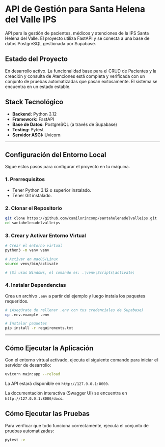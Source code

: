 # API de Gestión para Santa Helena del Valle IPS

API para la gestión de pacientes, médicos y atenciones de la IPS Santa Helena del Valle. El proyecto utiliza FastAPI y se conecta a una base de datos PostgreSQL gestionada por Supabase.

## Estado del Proyecto

En desarrollo activo. La funcionalidad base para el CRUD de Pacientes y la creación y consulta de Atenciones está completa y verificada con un conjunto de pruebas automatizadas que pasan exitosamente. El sistema se encuentra en un estado estable.

## Stack Tecnológico

- **Backend:** Python 3.12
- **Framework:** FastAPI
- **Base de Datos:** PostgreSQL (a través de Supabase)
- **Testing:** Pytest
- **Servidor ASGI:** Uvicorn

---

## Configuración del Entorno Local

Sigue estos pasos para configurar el proyecto en tu máquina.

### 1. Prerrequisitos

- Tener Python 3.12 o superior instalado.
- Tener Git instalado.

### 2. Clonar el Repositorio

```bash
git clone https://github.com/camilorinconp/santahelenadelvalleips.git
cd santahelenadelvalleips
```

### 3. Crear y Activar Entorno Virtual

```bash
# Crear el entorno virtual
python3 -m venv venv

# Activar en macOS/Linux
source venv/bin/activate

# (Si usas Windows, el comando es: .\venv\Scripts\activate)
```

### 4. Instalar Dependencias

Crea un archivo `.env` a partir del ejemplo y luego instala los paquetes requeridos.

```bash
# (Asegúrate de rellenar .env con tus credenciales de Supabase)
cp .env.example .env

# Instalar paquetes
pip install -r requirements.txt
```

---

## Cómo Ejecutar la Aplicación

Con el entorno virtual activado, ejecuta el siguiente comando para iniciar el servidor de desarrollo:

```bash
uvicorn main:app --reload
```

La API estará disponible en `http://127.0.0.1:8000`.

La documentación interactiva (Swagger UI) se encuentra en `http://127.0.0.1:8000/docs`.

## Cómo Ejecutar las Pruebas

Para verificar que todo funciona correctamente, ejecuta el conjunto de pruebas automatizadas:

```bash
pytest -v
```
